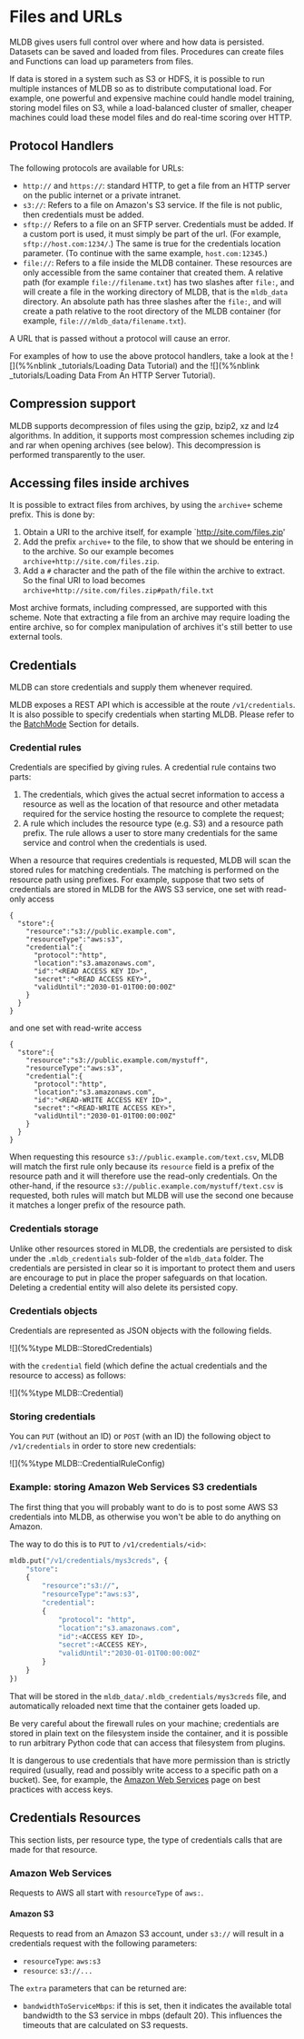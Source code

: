 # Files and URLs

MLDB gives users full control over where and how data is persisted. Datasets can be saved and loaded from files. Procedures can create files and Functions can load up parameters from files.

If data is stored in a system such as S3 or HDFS, it is possible to run multiple instances of MLDB so as to distribute computational load. For example, one powerful and expensive machine could handle model training, storing model files on S3, while a load-balanced cluster of smaller, cheaper machines could load these model files and do real-time scoring over HTTP.

## Protocol Handlers

The following protocols are available for URLs:

- `http://` and `https://`: standard HTTP, to get a file from an HTTP server on the public
  internet or a private intranet.
- `s3://`: Refers to a file on Amazon's S3 service.  If the file is not public, then
  credentials must be added.
- `sftp://` Refers to a file on an SFTP server. Credentials must be added. If a custom port is used,
  it must simply be part of the url. (For example, `sftp://host.com:1234/`.) The same is true
  for the credentials location parameter. (To continue with the same example, `host.com:12345`.)
- `file://`: Refers to a file inside the MLDB container.  These resources are only
  accessible from the same container that created them.  A relative path (for example
  `file://filename.txt`) has two slashes after `file:`, and will create a file in the
   working directory of MLDB, that is the `mldb_data` directory.  An absolute path has
   three slashes after the `file:`, and will create a path relative to the root
   directory of the MLDB container (for example, `file:///mldb_data/filename.txt`).

A URL that is passed without a protocol will cause an error.

For examples of how to use the above protocol handlers, take a look at the 
![](%%nblink _tutorials/Loading Data Tutorial) and the ![](%%nblink _tutorials/Loading Data From An HTTP Server Tutorial).

## Compression support

MLDB supports decompression of files using the gzip, bzip2, xz and lz4 algorithms.
In addition, it supports most compression schemes including zip and rar when
opening archives (see below).  This decompression is performed transparently
to the user.

## Accessing files inside archives

It is possible to extract files from archives, by using the `archive+` scheme
prefix.  This is done by:

1.  Obtain a URI to the archive itself, for example `http://site.com/files.zip'
2.  Add the prefix `archive+` to the file, to show that we should be entering
    in to the archive.  So our example becomes `archive+http://site.com/files.zip`.
3.  Add a `#` character and the path of the file within the archive to extract.
    So the final URI to load becomes `archive+http://site.com/files.zip#path/file.txt`

Most archive formats, including compressed, are supported with this scheme.
Note that extracting a file from an archive may require loading the entire
archive, so for complex manipulation of archives it's still better to use
external tools.

## Credentials

MLDB can store credentials and supply them whenever required.

MLDB exposes a REST API which is accessible at the route `/v1/credentials`. It
is also possible to specify credentials when starting MLDB.  Please refer
to the [BatchMode](BatchMode.md) Section for details.

### Credential rules

Credentials are specified by giving rules.  A credential rule contains two parts:

1.  The credentials, which gives the actual secret information to access a resource as well
    as the location of that resource and other metadata required for the service
    hosting the resource to complete the request;
2.  A rule which includes the resource type (e.g. S3) and a resource path prefix.
    The rule allows a user to store many credentials for the same service
    and control when the credentials is used.

When a resource that requires credentials is requested, MLDB will scan the stored
rules for matching credentials.  The matching is performed on the resource path
using prefixes.  For example, suppose that two sets of credentials are stored
in MLDB for the AWS S3 service, one set with read-only access

```
{
  "store":{
    "resource":"s3://public.example.com",
    "resourceType":"aws:s3",
    "credential":{
      "protocol":"http",
      "location":"s3.amazonaws.com",
      "id":"<READ ACCESS KEY ID>",
      "secret":"<READ ACCESS KEY>",
      "validUntil":"2030-01-01T00:00:00Z"
    }
  }
}
```

and one set with read-write access

```
{
  "store":{
    "resource":"s3://public.example.com/mystuff",
    "resourceType":"aws:s3",
    "credential":{
      "protocol":"http",
      "location":"s3.amazonaws.com",
      "id":"<READ-WRITE ACCESS KEY ID>",
      "secret":"<READ-WRITE ACCESS KEY>",
      "validUntil":"2030-01-01T00:00:00Z"
    }
  }
}
```
When requesting this resource `s3://public.example.com/text.csv`, MLDB will match the first
rule only because its `resource` field is a prefix of the resource path and it will therefore
use the read-only credentials. On the other-hand, if the resource
`s3://public.example.com/mystuff/text.csv` is requested, both rules will match but
MLDB will use the second one because it matches a longer prefix of the resource path.

### Credentials storage

Unlike other resources stored in MLDB, the credentials are persisted to disk under the `.mldb_credentials`
sub-folder of the `mldb_data` folder.  The credentials are persisted in clear so it is important to
protect them and users are encourage to put in place the proper safeguards on that location.
Deleting a credential entity will also delete its persisted copy.

### Credentials objects

Credentials are represented as JSON objects with the following fields.

![](%%type MLDB::StoredCredentials)

with the `credential` field (which define the actual credentials and the resource to
access) as follows:

![](%%type MLDB::Credential)

### Storing credentials

You can `PUT` (without an ID) or `POST` (with an ID) the following object to
`/v1/credentials` in order to store new credentials:

![](%%type MLDB::CredentialRuleConfig)


### Example: storing Amazon Web Services S3 credentials

The first thing that you will probably want to do is to post some AWS S3
credentials into MLDB, as otherwise you won't be able to
do anything on Amazon.

The way to do this is to `PUT` to `/v1/credentials/<id>`:

```python
mldb.put("/v1/credentials/mys3creds", {
    "store":
    {
        "resource":"s3://",
        "resourceType":"aws:s3",
        "credential":
        {
            "protocol": "http",
            "location":"s3.amazonaws.com",
            "id":<ACCESS KEY ID>,
            "secret":<ACCESS KEY>,
            "validUntil":"2030-01-01T00:00:00Z"
        }
    }
})
```

That will be stored in the `mldb_data/.mldb_credentials/mys3creds` file, and
automatically reloaded next time that the container gets loaded up.

Be very careful about the firewall rules on your machine; credentials
are stored in plain text on the filesystem inside the container, and
it is possible to run arbitrary Python code that can access that filesystem
from plugins.

It is dangerous to use credentials that
have more permission than is strictly required (usually, read and possibly write
access to a specific path on a bucket).  See, for example, the [Amazon Web Services](http://docs.aws.amazon.com/general/latest/gr/aws-access-keys-best-practices.html)
page on best practices with access keys.

## Credentials Resources

This section lists, per resource type, the type of credentials calls that are made
for that resource.

### Amazon Web Services

Requests to AWS all start with `resourceType` of `aws:`.

#### Amazon S3

Requests to read from an Amazon S3 account, under `s3://` will result in a
credentials request with the following parameters:

- `resourceType`: `aws:s3`
- `resource`: `s3://...`

The `extra` parameters that can be returned are:

- `bandwidthToServiceMbps`: if this is set, then it indicates the available total
  bandwidth to the S3 service in mbps (default 20).  This influences the timeouts
  that are calculated on S3 requests.


